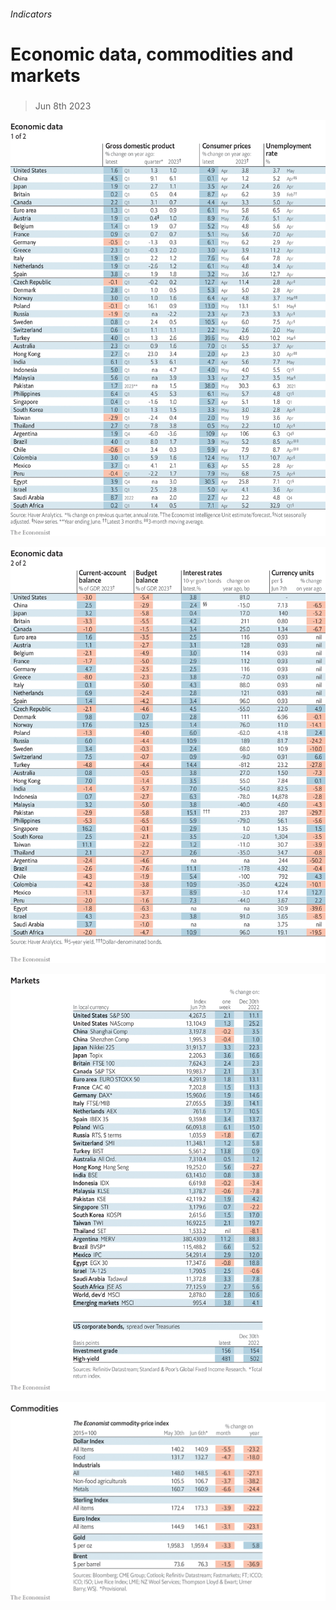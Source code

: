 ###### Indicators

# Economic data, commodities and markets 

#####  

> Jun 8th 2023 

![image](images/20230610_INT101.png) 


![image](images/20230610_INT102.png) 


![image](images/20230610_INT201.png) 


![image](images/20230610_INT401.png) 


